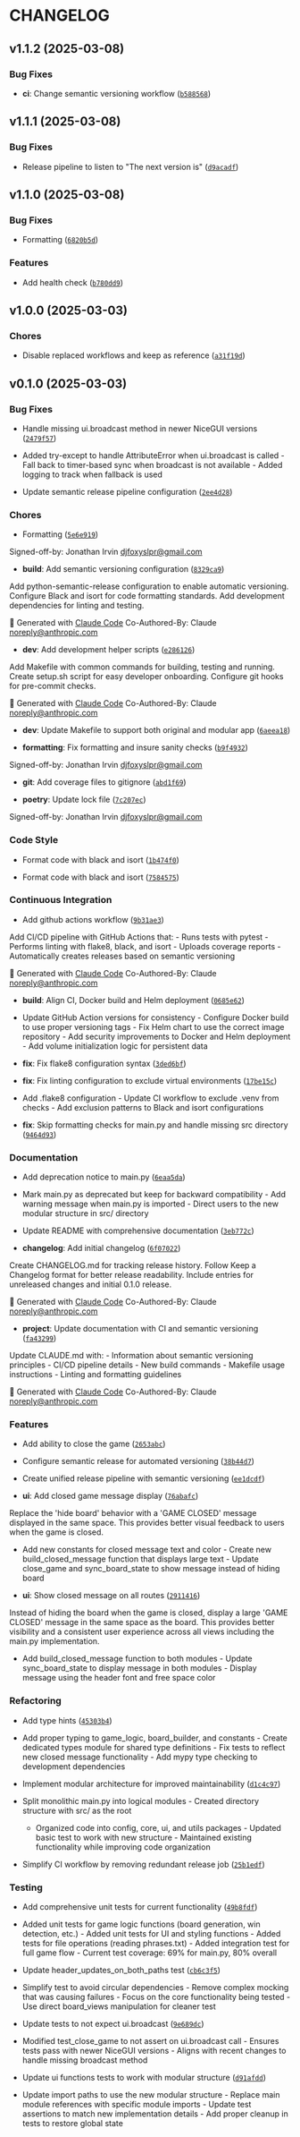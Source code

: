 # CHANGELOG


## v1.1.2 (2025-03-08)

### Bug Fixes

- **ci**: Change semantic versioning workflow
  ([`b588568`](https://github.com/OffendingCommit/commit-bingo/commit/b588568cdcb4872a0be2e443d488cd13983e4f1a))


## v1.1.1 (2025-03-08)

### Bug Fixes

- Release pipeline to listen to "The next version is"
  ([`d9acadf`](https://github.com/OffendingCommit/commit-bingo/commit/d9acadff39302a5c200d747ca3a7c91d772d0365))


## v1.1.0 (2025-03-08)

### Bug Fixes

- Formatting
  ([`6820b5d`](https://github.com/OffendingCommit/commit-bingo/commit/6820b5de5a4f2794565ecdb81ab952886c155530))

### Features

- Add health check
  ([`b780dd9`](https://github.com/OffendingCommit/commit-bingo/commit/b780dd9d49dddf365e85ef23571ca0438b92b8a2))


## v1.0.0 (2025-03-03)

### Chores

- Disable replaced workflows and keep as reference
  ([`a31f19d`](https://github.com/OffendingCommit/commit-bingo/commit/a31f19d41192718b2b73a641efd19f8e7f12eab2))


## v0.1.0 (2025-03-03)

### Bug Fixes

- Handle missing ui.broadcast method in newer NiceGUI versions
  ([`2479f57`](https://github.com/OffendingCommit/commit-bingo/commit/2479f57615ca293f0977d5d24a4d9e6e6da6d015))

- Added try-except to handle AttributeError when ui.broadcast is called - Fall back to timer-based
  sync when broadcast is not available - Added logging to track when fallback is used

- Update semantic release pipeline configuration
  ([`2ee4d28`](https://github.com/OffendingCommit/commit-bingo/commit/2ee4d281095276792abae04f3af198c2705cec0b))

### Chores

- Formatting
  ([`5e6e919`](https://github.com/OffendingCommit/commit-bingo/commit/5e6e9190c299a1004d8fa76a06abeb18ecbe3238))

Signed-off-by: Jonathan Irvin <djfoxyslpr@gmail.com>

- **build**: Add semantic versioning configuration
  ([`8329ca9`](https://github.com/OffendingCommit/commit-bingo/commit/8329ca9f9b4cf001afc79184dc30fb686191b0ea))

Add python-semantic-release configuration to enable automatic versioning. Configure Black and isort
  for code formatting standards. Add development dependencies for linting and testing.

🤖 Generated with [Claude Code](https://claude.ai/code) Co-Authored-By: Claude
  <noreply@anthropic.com>

- **dev**: Add development helper scripts
  ([`e286126`](https://github.com/OffendingCommit/commit-bingo/commit/e286126e3d3fa391ea77abdcb3c4eef1f1d5eaa5))

Add Makefile with common commands for building, testing and running. Create setup.sh script for easy
  developer onboarding. Configure git hooks for pre-commit checks.

🤖 Generated with [Claude Code](https://claude.ai/code) Co-Authored-By: Claude
  <noreply@anthropic.com>

- **dev**: Update Makefile to support both original and modular app
  ([`6aeea18`](https://github.com/OffendingCommit/commit-bingo/commit/6aeea18f1bfa194cbee700836d7326497e958b14))

- **formatting**: Fix formatting and insure sanity checks
  ([`b9f4932`](https://github.com/OffendingCommit/commit-bingo/commit/b9f4932bc95eed270156e2d4c9dd7b26d7ca3cf6))

Signed-off-by: Jonathan Irvin <djfoxyslpr@gmail.com>

- **git**: Add coverage files to gitignore
  ([`abd1f69`](https://github.com/OffendingCommit/commit-bingo/commit/abd1f69b4528cd3ee0f77a2c9539c1f739849f1b))

- **poetry**: Update lock file
  ([`7c207ec`](https://github.com/OffendingCommit/commit-bingo/commit/7c207eceba505bd43c746351ac7dd1c78fc89bd8))

Signed-off-by: Jonathan Irvin <djfoxyslpr@gmail.com>

### Code Style

- Format code with black and isort
  ([`1b474f0`](https://github.com/OffendingCommit/commit-bingo/commit/1b474f096d1d0b05f2ead7a4fef40945c3080729))

- Format code with black and isort
  ([`7584575`](https://github.com/OffendingCommit/commit-bingo/commit/7584575fba2c6b9dbcd789dfd074aab5c0fa74df))

### Continuous Integration

- Add github actions workflow
  ([`9b31ae3`](https://github.com/OffendingCommit/commit-bingo/commit/9b31ae30c6dc56b78663421d0c63e19ec702d160))

Add CI/CD pipeline with GitHub Actions that: - Runs tests with pytest - Performs linting with
  flake8, black, and isort - Uploads coverage reports - Automatically creates releases based on
  semantic versioning

🤖 Generated with [Claude Code](https://claude.ai/code) Co-Authored-By: Claude
  <noreply@anthropic.com>

- **build**: Align CI, Docker build and Helm deployment
  ([`0685e62`](https://github.com/OffendingCommit/commit-bingo/commit/0685e6204058ff896dd5b9c0bd4ae504f467e097))

- Update GitHub Action versions for consistency - Configure Docker build to use proper versioning
  tags - Fix Helm chart to use the correct image repository - Add security improvements to Docker
  and Helm deployment - Add volume initialization logic for persistent data

- **fix**: Fix flake8 configuration syntax
  ([`3ded6bf`](https://github.com/OffendingCommit/commit-bingo/commit/3ded6bfef1d95388358ae13c73111013e586aef7))

- **fix**: Fix linting configuration to exclude virtual environments
  ([`17be15c`](https://github.com/OffendingCommit/commit-bingo/commit/17be15cc60e1248cf69aa6c67f75e269f81d7bfe))

- Add .flake8 configuration - Update CI workflow to exclude .venv from checks - Add exclusion
  patterns to Black and isort configurations

- **fix**: Skip formatting checks for main.py and handle missing src directory
  ([`9464d93`](https://github.com/OffendingCommit/commit-bingo/commit/9464d93471306210bea6183877748aea2feed977))

### Documentation

- Add deprecation notice to main.py
  ([`6eaa5da`](https://github.com/OffendingCommit/commit-bingo/commit/6eaa5da84e624d0609eea3423b35b20b8e510c66))

- Mark main.py as deprecated but keep for backward compatibility - Add warning message when main.py
  is imported - Direct users to the new modular structure in src/ directory

- Update README with comprehensive documentation
  ([`3eb772c`](https://github.com/OffendingCommit/commit-bingo/commit/3eb772c0a211637575b301cbbf6ae0180c0c692e))

- **changelog**: Add initial changelog
  ([`6f07022`](https://github.com/OffendingCommit/commit-bingo/commit/6f07022e3fb1704fdd4e33601eaad33a5a886d71))

Create CHANGELOG.md for tracking release history. Follow Keep a Changelog format for better release
  readability. Include entries for unreleased changes and initial 0.1.0 release.

🤖 Generated with [Claude Code](https://claude.ai/code) Co-Authored-By: Claude
  <noreply@anthropic.com>

- **project**: Update documentation with CI and semantic versioning
  ([`fa43299`](https://github.com/OffendingCommit/commit-bingo/commit/fa43299bc878fdeb4c19af905dacb7fd98411690))

Update CLAUDE.md with: - Information about semantic versioning principles - CI/CD pipeline details -
  New build commands - Makefile usage instructions - Linting and formatting guidelines

🤖 Generated with [Claude Code](https://claude.ai/code) Co-Authored-By: Claude
  <noreply@anthropic.com>

### Features

- Add ability to close the game
  ([`2653abc`](https://github.com/OffendingCommit/commit-bingo/commit/2653abcf5ff1b5b992746d53d92573289839398f))

- Configure semantic release for automated versioning
  ([`38b44d7`](https://github.com/OffendingCommit/commit-bingo/commit/38b44d7b53158a8750a5388af59d0f43d540f4aa))

- Create unified release pipeline with semantic versioning
  ([`ee1dcdf`](https://github.com/OffendingCommit/commit-bingo/commit/ee1dcdfb378ea2e5badf40ddb86b8d9369dca3c4))

- **ui**: Add closed game message display
  ([`76abafc`](https://github.com/OffendingCommit/commit-bingo/commit/76abafc755bfcd77a5690dbadc3288562c262b6d))

Replace the 'hide board' behavior with a 'GAME CLOSED' message displayed in the same space. This
  provides better visual feedback to users when the game is closed.

- Add new constants for closed message text and color - Create new build_closed_message function
  that displays large text - Update close_game and sync_board_state to show message instead of
  hiding board

- **ui**: Show closed message on all routes
  ([`2911416`](https://github.com/OffendingCommit/commit-bingo/commit/291141669ea534d3b54e24f5fdd2a787db914b22))

Instead of hiding the board when the game is closed, display a large 'GAME CLOSED' message in the
  same space as the board. This provides better visibility and a consistent user experience across
  all views including the main.py implementation.

- Add build_closed_message function to both modules - Update sync_board_state to display message in
  both modules - Display message using the header font and free space color

### Refactoring

- Add type hints
  ([`45303b4`](https://github.com/OffendingCommit/commit-bingo/commit/45303b41727127ba3b77a508ec5e289a62aab469))

- Add proper typing to game_logic, board_builder, and constants - Create dedicated types module for
  shared type definitions - Fix tests to reflect new closed message functionality - Add mypy type
  checking to development dependencies

- Implement modular architecture for improved maintainability
  ([`d1c4c97`](https://github.com/OffendingCommit/commit-bingo/commit/d1c4c97adcaa39b08cf46e7cba41ef40a9716c9e))

- Split monolithic main.py into logical modules - Created directory structure with src/ as the root
  - Organized code into config, core, ui, and utils packages - Updated basic test to work with new
  structure - Maintained existing functionality while improving code organization

- Simplify CI workflow by removing redundant release job
  ([`25b1edf`](https://github.com/OffendingCommit/commit-bingo/commit/25b1edf2b3ea280c5eeb56e476c76e00e782c28e))

### Testing

- Add comprehensive unit tests for current functionality
  ([`49b8fdf`](https://github.com/OffendingCommit/commit-bingo/commit/49b8fdfe042bab1e56c78e71f5717ddd26adde3c))

- Added unit tests for game logic functions (board generation, win detection, etc.) - Added unit
  tests for UI and styling functions - Added tests for file operations (reading phrases.txt) - Added
  integration test for full game flow - Current test coverage: 69% for main.py, 80% overall

- Update header_updates_on_both_paths test
  ([`cb6c3f5`](https://github.com/OffendingCommit/commit-bingo/commit/cb6c3f55d6f62f006f1a0cfeaa9f6e8a82bf0a89))

- Simplify test to avoid circular dependencies - Remove complex mocking that was causing failures -
  Focus on the core functionality being tested - Use direct board_views manipulation for cleaner
  test

- Update tests to not expect ui.broadcast
  ([`9e689dc`](https://github.com/OffendingCommit/commit-bingo/commit/9e689dcb2afa7db33277efb56be6db1e74144df9))

- Modified test_close_game to not assert on ui.broadcast call - Ensures tests pass with newer
  NiceGUI versions - Aligns with recent changes to handle missing broadcast method

- Update ui functions tests to work with modular structure
  ([`d91afdd`](https://github.com/OffendingCommit/commit-bingo/commit/d91afddecfcffeeac51ce98b4610436682602777))

- Update import paths to use the new modular structure - Replace main module references with
  specific module imports - Update test assertions to match new implementation details - Add proper
  cleanup in tests to restore global state
